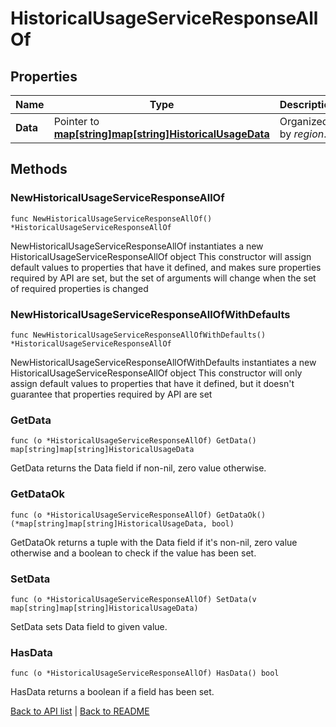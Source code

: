 # HistoricalUsageServiceResponseAllOf

## Properties

Name | Type | Description | Notes
------------ | ------------- | ------------- | -------------
**Data** | Pointer to [**map[string]map[string]HistoricalUsageData**](map.md) | Organized by *region*. | [optional] 

## Methods

### NewHistoricalUsageServiceResponseAllOf

`func NewHistoricalUsageServiceResponseAllOf() *HistoricalUsageServiceResponseAllOf`

NewHistoricalUsageServiceResponseAllOf instantiates a new HistoricalUsageServiceResponseAllOf object
This constructor will assign default values to properties that have it defined,
and makes sure properties required by API are set, but the set of arguments
will change when the set of required properties is changed

### NewHistoricalUsageServiceResponseAllOfWithDefaults

`func NewHistoricalUsageServiceResponseAllOfWithDefaults() *HistoricalUsageServiceResponseAllOf`

NewHistoricalUsageServiceResponseAllOfWithDefaults instantiates a new HistoricalUsageServiceResponseAllOf object
This constructor will only assign default values to properties that have it defined,
but it doesn't guarantee that properties required by API are set

### GetData

`func (o *HistoricalUsageServiceResponseAllOf) GetData() map[string]map[string]HistoricalUsageData`

GetData returns the Data field if non-nil, zero value otherwise.

### GetDataOk

`func (o *HistoricalUsageServiceResponseAllOf) GetDataOk() (*map[string]map[string]HistoricalUsageData, bool)`

GetDataOk returns a tuple with the Data field if it's non-nil, zero value otherwise
and a boolean to check if the value has been set.

### SetData

`func (o *HistoricalUsageServiceResponseAllOf) SetData(v map[string]map[string]HistoricalUsageData)`

SetData sets Data field to given value.

### HasData

`func (o *HistoricalUsageServiceResponseAllOf) HasData() bool`

HasData returns a boolean if a field has been set.


[Back to API list](../README.md#documentation-for-api-endpoints) | [Back to README](../README.md)


